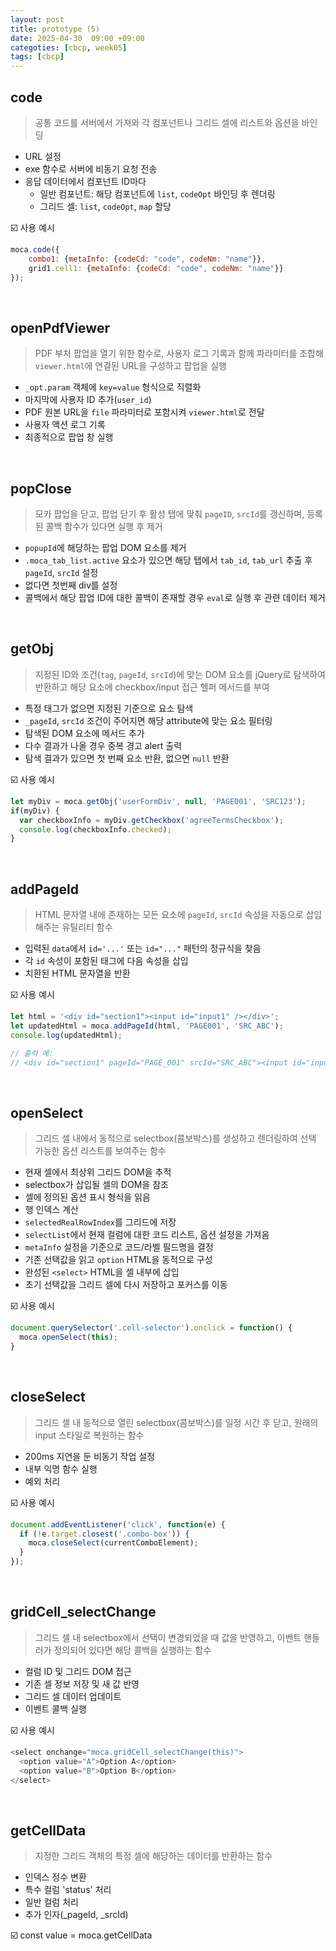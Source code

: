 ```yaml
---
layout: post
title: prototype (5)
date: 2025-04-30  09:00 +09:00
categoties: [cbcp, week05]
tags: [cbcp]
---
```


## code

> 공통 코드를 서버에서 가져와 각 컴포넌트나 그리드 셀에 리스트와 옵션을 바인딩

- URL 설정
- exe 함수로 서버에 비동기 요청 전송
- 응답 데이터에서 컴포넌트 ID마다
  - 일반 컴포넌트: 해당 컴포넌트에 `list`, `codeOpt` 바인딩 후 렌더링
  - 그리드 셀: `list`, `codeOpt`, `map` 할당

☑️ 사용 예시

```js
moca.code({
    combo1: {metaInfo: {codeCd: "code", codeNm: "name"}},
    grid1.cell1: {metaInfo: {codeCd: "code", codeNm: "name"}}
});
```

<br>

## openPdfViewer

> PDF 부처 팝업을 열기 위한 함수로, 사용자 로그 기록과 함께 파라미터를 조합해 `viewer.html`에 연결된 URL을 구성하고 팝업을 실행

- `_opt.param` 객체에 `key=value` 형식으로 직렬화
- 마지막에 사용자 ID 추가(`user_id`)
- PDF 원본 URL을 `file`  파라미터로 포함시켜 `viewer.html`로 전달
- 사용자 액션 로그 기록
- 최종적으로 팝업 창 실행

<br>

## popClose

> 모카 팝업을 닫고, 팝업 닫기 후 활성 탭에 맞춰 `pageID`, `srcId`를 갱신하며, 등록된 콜백 함수가 있다면 실행 후 제거

- `popupId`에 해당하는 팝업 DOM 요소를 제거
- `.moca_tab_list.active` 요소가 있으면 해당 탭에서 `tab_id`, `tab_url` 추출 후 `pageId`, `srcId` 설정
- 없다면 첫번째 div를 설정
- 콜백에서 해당 팝업 ID에 대한 콜백이 존재할 경우 `eval`로 실행 후 관련 데이터 제거

<br>

## getObj

> 지정된 ID와 조건(`tag`, `pageId`, `srcId`)에 맞는 DOM 요소를 jQuery로 탐색하여 반환하고 해당 요소에 checkbox/input 접근 헬퍼 메서드를 부여

- 특정 태그가 없으면 지정된 기준으로 요소 탐색
- `_pageId`, `srcId` 조건이 주어지면 해당 attribute에 맞는 요소 필터링
- 탐색된 DOM 요소에 메서드 추가
- 다수 결과가 나올 경우 중복 경고 alert 출력
- 탐색 결과가 있으면 첫 번째 요소 반환, 없으면 `null` 반환

☑️ 사용 예시

```js
let myDiv = moca.getObj('userFormDiv', null, 'PAGE001', 'SRC123');
if(myDiv) {
  var checkboxInfo = myDiv.getCheckbox('agreeTermsCheckbox');
  console.log(checkboxInfo.checked);
}
```

<br>

## addPageId

> HTML 문자열 내에 존재하는 모든 요소에 `pageId`, `srcId` 속성을 자동으로 삽입해주는 유틸리티 함수

- 입력된 `data`에서 `id='...'` 또는 `id="..."` 패턴의 정규식을 찾음
- 각 `id` 속성이 포함된 태그에 다음 속성을 삽입
- 치환된 HTML 문자열을 반환

☑️ 사용 예시

```js
let html = '<div id="section1"><input id="input1" /></div>';
let updatedHtml = moca.addPageId(html, 'PAGE001', 'SRC_ABC');
console.log(updatedHtml);

// 출력 예:
// <div id="section1" pageId="PAGE_001" srcId="SRC_ABC"><input id="input1" pageId="PAGE_001" srcId="SRC_ABC" /></div>
```

<br>

## openSelect

> 그리드 셀 내에서 동적으로 selectbox(콤보박스)를 생성하고 렌더링하여 선택 가능한 옵션 리스트를 보여주는 함수

- 현재 셀에서 최상위 그리드 DOM을 추적
- selectbox가 삽입될 셀의 DOM을 참조
- 셀에 정의된 옵션 표시 형식을 읽음
- 행 인덱스 계산
- `selectedRealRowIndex`를 그리드에 저장
- `selectList`에서 현재 컬럼에 대한 코드 리스트, 옵션 설정을 가져옴
- `metaInfo` 설정을 기준으로 코드/라벨 필드명을 결정
- 기존 선택값을 읽고 `option` HTML을 동적으로 구성
- 완성된 `<select>` HTML을 셀 내부에 삽입
- 초기 선택값을 그리드 셀에 다시 저장하고 포커스를 이동

☑️ 사용 예시

```js
document.querySelector('.cell-selector').onclick = function() {
  moca.openSelect(this);
}
```

<br>

## closeSelect

> 그리드 셀 내 동적으로 열린 selectbox(콤보박스)를 일정 시간 후 닫고, 원래의 input 스타일로 복원하는 함수

- 200ms 지연을 둔 비동기 작업 설정
- 내부 익명 함수 실행
- 예외 처리

☑️ 사용 예시

```js
document.addEventListener('click', function(e) {
  if (!e.target.closest('.combo-box')) {
    moca.closeSelect(currentComboElement);
  }
});
```

<br>

## gridCell_selectChange

> 그리드 셀 내 selectbox에서 선택이 변경되었을 때 값을 반영하고, 이벤트 핸들러가 정의되어 있다면 해당 콜백을 실행하는 함수

- 컬럼 ID 및 그리드 DOM 접근
- 기존 셀 정보 저장 및 새 값 반영
- 그리드 셀 데이터 업데이트
- 이벤트 콜백 실행

☑️ 사용 예시

```js
<select onchange="moca.gridCell_selectChange(this)">
  <option value="A">Option A</option>
  <option value="B">Option B</option>
</select>
```

<br>

## getCellData

> 지정한 그리드 객체의 특정 셀에 해당하는 데이터를 반환하는 함수

- 인덱스 정수 변환
- 특수 컬럼 'status' 처리
- 일반 컬럼 처리
- 추가 인자(_pageId, _srcId)

☑️ const value = moca.getCellData